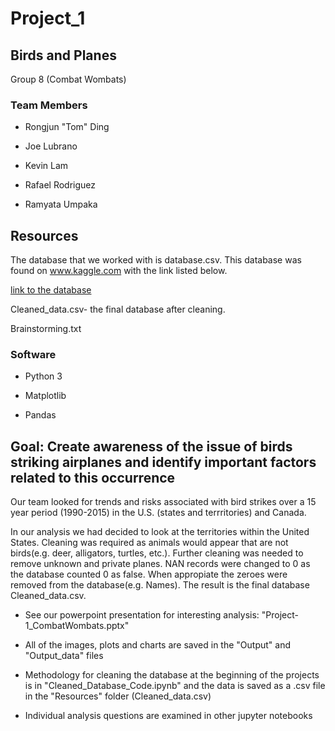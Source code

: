 # Project_1

## Birds and Planes

Group 8 (Combat Wombats)

### Team Members

* Rongjun "Tom" Ding

* Joe Lubrano

* Kevin Lam

* Rafael Rodriguez

* Ramyata Umpaka

## Resources

The database that we worked with is database.csv. This database was found on www.kaggle.com with the link listed below.

[link to the database](https://www.kaggle.com/faa/wildlife-strikes)

Cleaned_data.csv- the final database after cleaning.

Brainstorming.txt

### Software

* Python 3

* Matplotlib

* Pandas

## Goal: Create awareness of the issue of birds striking airplanes and identify important factors related to this occurrence

Our team looked for trends and risks associated with bird strikes over a 15 year period (1990-2015) in the U.S. (states and terrritories) and Canada.

In our analysis we had decided to look at the territories within the United States. Cleaning was required as animals would appear that are not birds(e.g. deer, alligators, turtles, etc.). Further cleaning was needed to remove unknown and private planes. NAN records were changed to 0 as the database counted 0 as false. When appropiate the zeroes were removed from the database(e.g. Names). The result is the final database Cleaned_data.csv.

* See our powerpoint presentation for interesting analysis: "Project-1_CombatWombats.pptx"

* All of the images, plots and charts are saved in the "Output" and "Output_data" files

* Methodology for cleaning the database at the beginning of the projects is in "Cleaned_Database_Code.ipynb" and the data is saved as a .csv file in the "Resources" folder (Cleaned_data.csv)

* Individual analysis questions are examined in other jupyter notebooks
